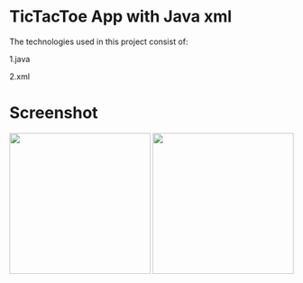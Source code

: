 # TicTacToe App with Java **xml**

The technologies used in this project consist of:

1.java

2.xml

# Screenshot

<img src="images/trivia1.png" width="250"/> <img src="images/trivia2.png" width="250"/>
